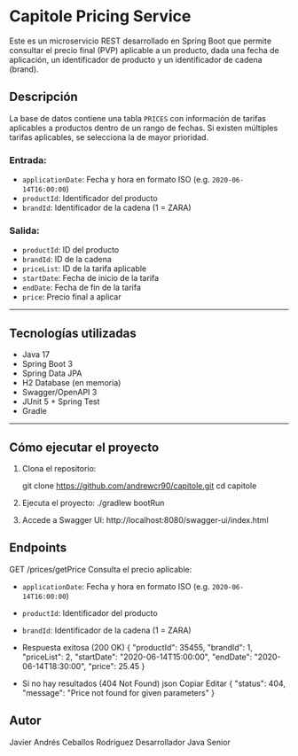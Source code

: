 # Capitole Pricing Service

Este es un microservicio REST desarrollado en Spring Boot que permite consultar el precio final (PVP) aplicable a un producto, dada una fecha de aplicación, un identificador de producto y un identificador de cadena (brand).

##  Descripción

La base de datos contiene una tabla `PRICES` con información de tarifas aplicables a productos dentro de un rango de fechas. Si existen múltiples tarifas aplicables, se selecciona la de mayor prioridad.

### Entrada:
- `applicationDate`: Fecha y hora en formato ISO (e.g. `2020-06-14T16:00:00`)
- `productId`: Identificador del producto
- `brandId`: Identificador de la cadena (1 = ZARA)

### Salida:
- `productId`: ID del producto
- `brandId`: ID de la cadena
- `priceList`: ID de la tarifa aplicable
- `startDate`: Fecha de inicio de la tarifa
- `endDate`: Fecha de fin de la tarifa
- `price`: Precio final a aplicar

---

## Tecnologías utilizadas

- Java 17
- Spring Boot 3
- Spring Data JPA
- H2 Database (en memoria)
- Swagger/OpenAPI 3
- JUnit 5 + Spring Test
- Gradle

---

## Cómo ejecutar el proyecto

1. Clona el repositorio:
    
   git clone https://github.com/andrewcr90/capitole.git
   cd capitole

2. Ejecuta el proyecto:
   ./gradlew bootRun

3. Accede a Swagger UI:
   http://localhost:8080/swagger-ui/index.html

## Endpoints 
GET /prices/getPrice
Consulta el precio aplicable:
- `applicationDate`: Fecha y hora en formato ISO (e.g. `2020-06-14T16:00:00`)
- `productId`: Identificador del producto
- `brandId`: Identificador de la cadena (1 = ZARA)

- Respuesta exitosa (200 OK)
  {
  "productId": 35455,
  "brandId": 1,
  "priceList": 2,
  "startDate": "2020-06-14T15:00:00",
  "endDate": "2020-06-14T18:30:00",
  "price": 25.45
  }

- Si no hay resultados (404 Not Found)
  json
  Copiar
  Editar
  {
  "status": 404,
  "message": "Price not found for given parameters"
  }
## Autor
Javier Andrés Ceballos Rodríguez
 Desarrollador Java Senior